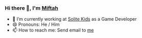 ### Hi there 👋, I'm [Miftah](https://miftahdeveloper.wordpress.com/)
- 🔭 I’m currently working at [Solite Kids](https://solitekids.com) as a Game Developer
- 😄 Pronouns: He / Him
- 📫 How to reach me: Send email to [me](mailto:miftah.developer@gmail.com)

<!--
**miftahalfian/miftahalfian** is a ✨ _special_ ✨ repository because its `README.md` (this file) appears on your GitHub profile.

Here are some ideas to get you started:

- 🔭 I’m currently working on ...
- 🌱 I’m currently learning ...
- 👯 I’m looking to collaborate on ...
- 🤔 I’m looking for help with ...
- 💬 Ask me about ...
- 📫 How to reach me: ...
- 😄 Pronouns: ...
- ⚡ Fun fact: ...
-->
